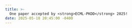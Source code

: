 ```yaml
---
title: >-
  One paper accepted by <strong>ECML-PKDD</strong> 2025!
date: 2025-05-18 20:45:00 -0400
---
```

